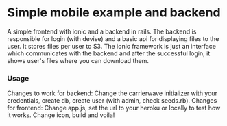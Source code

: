 # Simple mobile example and backend

A simple frontend with ionic and a backend in rails. The backend is responsible for login (with devise) and a basic api for displaying files to the user. It stores files per user to S3. The ionic framework is just an interface which communicates with the backend and after the successful login, it shows user's files where you can download them.

### Usage

Changes to work for backend: Change the carrierwave initializer with your credentials, create db, create user (with admin, check seeds.rb).
Changes for frontend: Change app.js, set the url to your heroku or locally to test how it works. Change icon, build and voila!